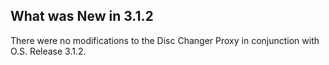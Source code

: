 
## What was New in 3.1.2

There were no modifications to the Disc Changer Proxy in conjunction with O.S. Release 3.1.2.